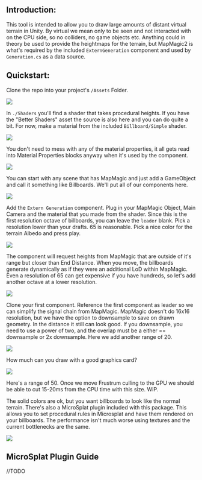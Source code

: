 ## Introduction:

This tool is intended to allow you to draw large amounts of distant virtual terrain in Unity. By virtual we mean only to be seen and not interacted with on the CPU side, so no colliders, no game objects etc. Anything could in theory be used to provide the heightmaps for the terrain, but MapMagic2 is what's required by the included `ExternGeneration` component and used by `Generation.cs` as a data source.  


## Quickstart:

Clone the repo into your project's `/Assets` Folder.

![](./_doc/shader.jpg)

In `./Shaders` you'll find a shader that takes procedural heights. If you have the "Better Shaders" asset the source is also here and you can do quite a bit. For now, make a material from the included `Billboard/Simple` shader.

![](./_doc/material.jpg)

You don't need to mess with any of the material properties, it all gets read into Material Properties blocks anyway when it's used by the component.


![](./_doc/scene.jpg )


You can start with any scene that has MapMagic and just add a GameObject and call it something like Billboards. We'll put all of our components here.


![](./_doc/octave-1.jpg)

Add the `Extern Generation` component. Plug in your MapMagic Object, Main Camera and the material that you made from the shader. Since this is the first resolution octave of billboards, you can leave the `leader` blank. Pick a resolution lower than your drafts. 65 is reasonable. Pick a nice color for the terrain Albedo and press play.

![](./_doc/view-10x-basic.jpg)

The component will request heights from MapMagic that are outside of it's range but closer than End Distance. When you move, the billboards generate dynamically as if they were an additional LoD within MapMagic. Even a resolution of 65 can get expensive if you have hundreds, so let's add another octave at a lower resolution. 

![](./_doc/octave-2.jpg)

Clone your first component. Reference the first component as leader so we can simplify the signal chain from MapMagic. MapMagic doesn't do 16x16 resolution, but we have the option to downsample to save on drawn geometry. In the distance it still can look good. If you downsample, you need to use a power of two, and the overlap must be a either == downsample or 2x downsample. Here we add another range of 20.

![](./_doc/view-50x-basic.jpg)

How much can you draw with a good graphics card?

![](./_doc/debug-50x.jpg)

Here's a range of 50. Once we move Frustrum culling to the GPU we should be able to cut 15-20ms from the CPU time with this size. WIP.

The solid colors are ok, but you want billboards to look like the normal terrain. There's also a MicroSplat plugin included with this package. This allows you to set procedural rules in Microsplat and have them rendered on your billboards. The performance isn't much worse using textures and the current bottlenecks are the same.

![](./_doc/ms-proc-50x50.jpg)

## MicroSplat Plugin Guide

//TODO
